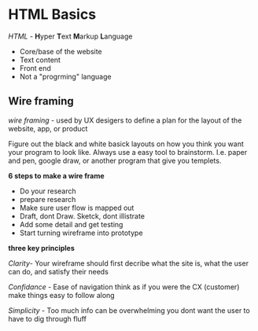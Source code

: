 # HTML Basics

*HTML* - **H**yper **T**ext **M**arkup **L**anguage

- Core/base of the website
- Text content
- Front end
- Not a "progrming" language

## Wire framing

*wire framing* - used by UX desigers to define a plan for the layout of the website, app, or product

Figure out the black and white basick layouts on how you think you want your program to look like. Always use a easy tool to brainstorm. I.e. paper and pen, google draw, or another program that give you templets.

**6 steps to make a wire frame**

- Do your research
- prepare research
- Make sure user flow is mapped out
- Draft, dont Draw. Sketck, dont illistrate
- Add some detail and get testing
- Start turning wireframe into prototype

**three key principles**

*Clarity*- Your wireframe should first decribe what the site is, what the user can do, and satisfy their needs

*Confidance* - Ease of navigation think as if you were the CX (customer) make things easy to follow along

*Simplicity* - Too much info can be overwhelming you dont want the user to have to dig through fluff


